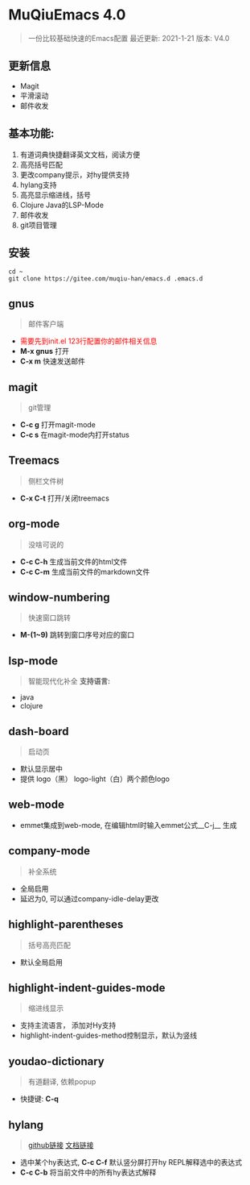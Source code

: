 # MuQiuEmacs 4.0
> 一份比较基础快速的Emacs配置
> 最近更新: 2021-1-21
> 版本: V4.0

## 更新信息
+ Magit
+ 平滑滚动
+ 邮件收发

## 基本功能: 
1. 有道词典快捷翻译英文文档，阅读方便
2. 高亮括号匹配
3. 更改company提示，对hy提供支持
4. hylang支持
5. 高亮显示缩进线，括号
6. Clojure Java的LSP-Mode
7. 邮件收发
8. git项目管理

## 安装

```Shell
cd ~
git clone https://gitee.com/muqiu-han/emacs.d .emacs.d
```

## gnus
> 邮件客户端
+ <font color='red'>需要先到init.el 123行配置你的邮件相关信息</font>
+ __M-x gnus__ 打开
+ __C-x m__ 快速发送邮件

## magit
> git管理
+ __C-c g__ 打开magit-mode
+ __C-c s__ 在magit-mode内打开status

## Treemacs
> 侧栏文件树
+ __C-x C-t__ 打开/关闭treemacs

## org-mode
> 没啥可说的
+ __C-c C-h__ 生成当前文件的html文件
+ __C-c C-m__ 生成当前文件的markdown文件

## window-numbering
> 快速窗口跳转
+ __M-(1~9)__ 跳转到窗口序号对应的窗口

## lsp-mode
> 智能现代化补全
__支持语言:__
+ java
+ clojure

## dash-board
> 启动页
+ 默认显示居中
+ 提供 logo（黑） logo-light（白）两个颜色logo

## web-mode
+ emmet集成到web-mode, 在编辑html时输入emmet公式__C-j__ 生成

## company-mode
> 补全系统
+ 全局启用
+ 延迟为0, 可以通过company-idle-delay更改

## highlight-parentheses
> 括号高亮匹配
+ 默认全局启用

## highlight-indent-guides-mode
> 缩进线显示
+ 支持主流语言， 添加对Hy支持
+ highlight-indent-guides-method控制显示，默认为竖线

## youdao-dictionary
> 有道翻译, 依赖popup

+ 快捷键: __C-q__

## hylang
> [github链接](https://github.com/hylang/hy) [文档链接](https://docs.hylang.org/en/stable/)
+ 选中某个hy表达式, __C-c C-f__ 默认竖分屏打开hy REPL解释选中的表达式
+ __C-c C-b__ 将当前文件中的所有hy表达式解释
